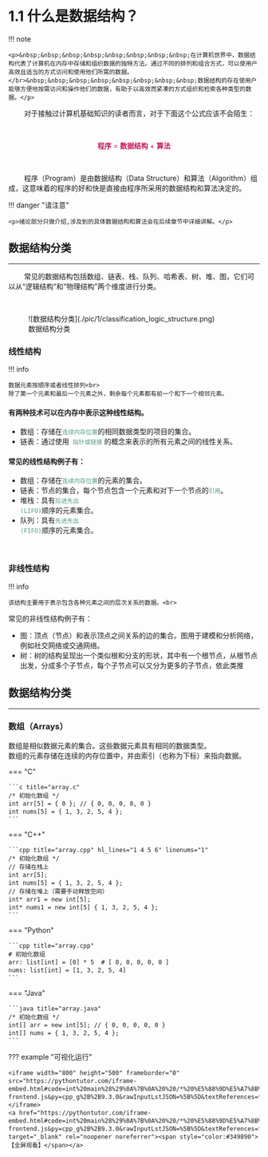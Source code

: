 
# <strong>1.1 什么是数据结构？</strong>

!!! note

    <p>&nbsp;&nbsp;&nbsp;&nbsp;&nbsp;&nbsp;&nbsp;&nbsp;在计算机世界中，数据结构代表了计算机在内存中存储和组织数据的独特方法。通过不同的排列和组合方式，可以使用户高效且适当的方式访问和使用他们所需的数据。</br>&nbsp;&nbsp;&nbsp;&nbsp;&nbsp;&nbsp;&nbsp;&nbsp;数据结构的存在使用户能够方便地按需访问和操作他们的数据，有助于以高效而紧凑的方式组织和检索各种类型的数据。</p>

<p>&nbsp;&nbsp;&nbsp;&nbsp;&nbsp;&nbsp;&nbsp;&nbsp;对于接触过计算机基础知识的读者而言，对于下面这个公式应该不会陌生：</p></br>
<p align="center" style="color: #c3185d"><strong>程序</strong> = <strong>数据结构</strong> + <strong>算法</strong></p></br>
<p>&nbsp;&nbsp;&nbsp;&nbsp;&nbsp;&nbsp;&nbsp;&nbsp;程序（Program）是由数据结构（Data Structure）和算法（Algorithm）组成，这意味着的程序的好和快是直接由程序所采用的数据结构和算法决定的。</p>

!!! danger "请注意"

    <p>绪论部分只做介绍,涉及到的具体数据结构和算法会在后续章节中详细讲解。</p>


## <strong>数据结构分类</strong>
<hr>

<!-- hr style="border: 1px solid #77608E;" / -->
<p>&nbsp;&nbsp;&nbsp;&nbsp;&nbsp;&nbsp;&nbsp;&nbsp;常见的数据结构包括数组、链表、栈、队列、哈希表、树、堆、图，它们可以从“逻辑结构”和“物理结构”两个维度进行分类。</p></br>

<figure markdown="span">
  ![数据结构分类](./pic/1/classification_logic_structure.png)
  <figcaption>数据结构分类</figcaption>
</figure>


### 线性结构

!!! info 

    数据元素按顺序或者线性排列<br>
    除了第一个元素和最后一个元素之外，剩余每个元素都有前一个和下一个相邻元素。

#### 有两种技术可以在内存中表示这种线性结构。

* 数组：存储在<code style="color: #4f9c83;">连续内存位置</code>的相同数据类型的项目的集合。
* 链表：通过使用<code style="color: #4f9c83;"> 指针或链接</code> 的概念来表示的所有元素之间的线性关系。

#### 常见的线性结构例子有：
* 数组：存储在<code style="color: #4f9c83;">连续内存位置</code>的元素的集合。
* 链表：节点的集合，每个节点包含一个元素和对下一个节点的<code style="color: #4f9c83;">引用</code>。
* 堆栈：具有<code style="color: #4f9c83;">后进先出 (LIFO)</code>顺序的元素集合。
* 队列：具有<code style="color: #4f9c83;">先进先出 (FIFO)</code>顺序的元素集合。

<br>

### 非线性结构

!!! info

    该结构主要用于表示包含各种元素之间的层次关系的数据。<br>

<span>常见的非线性结构例子有：</span>
* 图：顶点（节点）和表示顶点之间关系的边的集合。图用于建模和分析网络，例如社交网络或交通网络。
* 树：树的结构呈现出一个类似根和分支的形状，其中有一个根节点，从根节点出发，分成多个子节点，每个子节点可以又分为更多的子节点，依此类推

## <strong>数据结构分类</strong>
<hr>

### 数组（Arrays）

<span>数组是相似数据元素的集合。这些数据元素具有相同的数据类型。</span></br>
<span>数组的元素存储在连续的内存位置中，并由索引（也称为下标）来指向数据。</span></br>

=== "C"

    ```c title="array.c"
    /* 初始化数组 */
    int arr[5] = { 0 }; // { 0, 0, 0, 0, 0 }
    int nums[5] = { 1, 3, 2, 5, 4 };
    ```


=== "C++"

    ```cpp title="array.cpp" hl_lines="1 4 5 6" linenums="1"
    /* 初始化数组 */
    // 存储在栈上
    int arr[5];
    int nums[5] = { 1, 3, 2, 5, 4 };
    // 存储在堆上（需要手动释放空间）
    int* arr1 = new int[5];
    int* nums1 = new int[5] { 1, 3, 2, 5, 4 };
    ```

=== "Python"

    ```cpp title="array.cpp"
    # 初始化数组
    arr: list[int] = [0] * 5  # [ 0, 0, 0, 0, 0 ]
    nums: list[int] = [1, 3, 2, 5, 4]
    ```

=== "Java"

    ```java title="array.java"
    /* 初始化数组 */
    int[] arr = new int[5]; // { 0, 0, 0, 0, 0 }
    int[] nums = { 1, 3, 2, 5, 4 };
    ```

??? example "可视化运行"

    <iframe width="800" height="500" frameborder="0" src="https://pythontutor.com/iframe-embed.html#code=int%20main%28%29%0A%7B%0A%20%20/*%20%E5%88%9D%E5%A7%8B%E5%8C%96%E6%95%B0%E7%BB%84%20*/%0A%20%20//%20%E5%AD%98%E5%82%A8%E5%9C%A8%E6%A0%88%E4%B8%8A%0A%20%20int%20arr%5B5%5D%3B%0A%20%20int%20nums%5B5%5D%20%3D%20%7B%201,%203,%202,%205,%204%20%7D%3B%0A%20%20//%20%E5%AD%98%E5%82%A8%E5%9C%A8%E5%A0%86%E4%B8%8A%EF%BC%88%E9%9C%80%E8%A6%81%E6%89%8B%E5%8A%A8%E9%87%8A%E6%94%BE%E7%A9%BA%E9%97%B4%EF%BC%89%0A%20%20int*%20arr1%20%3D%20new%20int%5B5%5D%3B%0A%20%20int*%20nums1%20%3D%20new%20int%5B5%5D%20%7B%201,%203,%202,%205,%204%20%7D%3B%20%20%0A%7D&codeDivHeight=400&codeDivWidth=350&cumulative=false&curInstr=0&heapPrimitives=nevernest&origin=opt-frontend.js&py=cpp_g%2B%2B9.3.0&rawInputLstJSON=%5B%5D&textReferences=false"> </iframe>
    <a href="https://pythontutor.com/iframe-embed.html#code=int%20main%28%29%0A%7B%0A%20%20/*%20%E5%88%9D%E5%A7%8B%E5%8C%96%E6%95%B0%E7%BB%84%20*/%0A%20%20//%20%E5%AD%98%E5%82%A8%E5%9C%A8%E6%A0%88%E4%B8%8A%0A%20%20int%20arr%5B5%5D%3B%0A%20%20int%20nums%5B5%5D%20%3D%20%7B%201,%203,%202,%205,%204%20%7D%3B%0A%20%20//%20%E5%AD%98%E5%82%A8%E5%9C%A8%E5%A0%86%E4%B8%8A%EF%BC%88%E9%9C%80%E8%A6%81%E6%89%8B%E5%8A%A8%E9%87%8A%E6%94%BE%E7%A9%BA%E9%97%B4%EF%BC%89%0A%20%20int*%20arr1%20%3D%20new%20int%5B5%5D%3B%0A%20%20int*%20nums1%20%3D%20new%20int%5B5%5D%20%7B%201,%203,%202,%205,%204%20%7D%3B%20%20%0A%7D&codeDivHeight=400&codeDivWidth=350&cumulative=false&curInstr=0&heapPrimitives=nevernest&origin=opt-frontend.js&py=cpp_g%2B%2B9.3.0&rawInputLstJSON=%5B%5D&textReferences=false" target="_blank" rel="noopener noreferrer"><span style="color:#349890">【全屏观看】</span></a>

